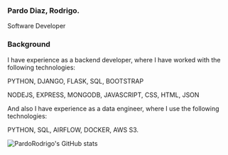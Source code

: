 ### Pardo Diaz, Rodrigo.

Software Developer

### Background

I have experience as a backend developer, where I have worked with the following technologies:

PYTHON, DJANGO, FLASK, SQL, BOOTSTRAP

NODEJS, EXPRESS, MONGODB, JAVASCRIPT, CSS, HTML, JSON

And also I have experience as a data engineer, where I use the following technologies:

PYTHON, SQL, AIRFLOW, DOCKER, AWS S3.

![PardoRodrigo's GitHub stats](https://github-readme-stats.vercel.app/api?username=pardodiazrodrigo&show_icons=true&theme=transparent)


<!--
**pardodiazrodrigo/pardodiazrodrigo** is a ✨ _special_ ✨ repository because its `README.md` (this file) appears on your GitHub profile.

Here are some ideas to get you started:

- 🔭 I’m currently working on ...
- 🌱 I’m currently learning ...
- 👯 I’m looking to collaborate on ...
- 🤔 I’m looking for help with ...
- 💬 Ask me about ...
- 📫 How to reach me: ...
- 😄 Pronouns: ...
- ⚡ Fun fact: ...
-->

